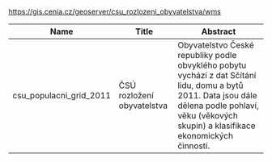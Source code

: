 https://gis.cenia.cz/geoserver/csu_rozlozeni_obyvatelstva/wms

|Name|Title|Abstract|
|--|--|--|
|csu_populacni_grid_2011|ČSÚ rozložení obyvatelstva|Obyvatelstvo České republiky podle obvyklého pobytu vychází z dat Sčítání lidu, domu a bytů 2011. Data jsou dále dělena podle pohlaví, věku (věkových skupin) a klasifikace ekonomických činností.|
